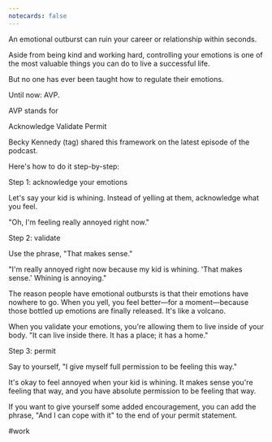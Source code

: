 ```yaml
---
notecards: false
---
```

An emotional outburst can ruin your career or relationship within seconds.

Aside from being kind and working hard, controlling your emotions is one of the most valuable things you can do to live a successful life.

But no one has ever been taught how to regulate their emotions.

Until now: AVP.

AVP stands for

Acknowledge
Validate
Permit

Becky Kennedy (tag) shared this framework on the latest episode of the podcast.

Here's how to do it step-by-step:

Step 1: acknowledge your emotions

Let's say your kid is whining. Instead of yelling at them, acknowledge what you feel.

"Oh, I'm feeling really annoyed right now."

Step 2: validate

Use the phrase, "That makes sense."

"I'm really annoyed right now because my kid is whining. 'That makes sense.' Whining is annoying."

The reason people have emotional outbursts is that their emotions have nowhere to go. When you yell, you feel better—for a moment—because those bottled up emotions are finally released. It's like a volcano.

When you validate your emotions, you're allowing them to live inside of your body. "It can live inside there. It has a place; it has a home."

Step 3: permit

Say to yourself, "I give myself full permission to be feeling this way."

It's okay to feel annoyed when your kid is whining. It makes sense you're feeling that way, and you have absolute permission to be feeling that way.

If you want to give yourself some added encouragement, you can add the phrase, "And I can cope with it" to the end of your permit statement.

#work


